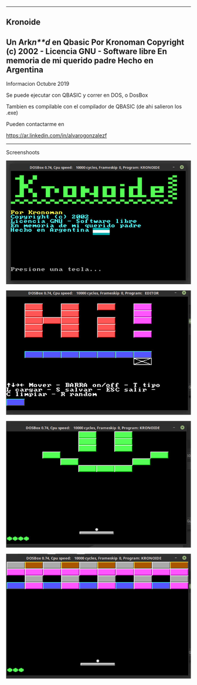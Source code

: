 --------------------------------------------------
Kronoide
--------------------------------------------------
Un Ark*n**d* en Qbasic
Por Kronoman
Copyright (c) 2002 - Licencia GNU - Software libre
En memoria de mi querido padre
Hecho en Argentina
--------------------------------------------------


Informacion Octubre 2019

Se puede ejecutar con QBASIC y correr en DOS, o DosBox

Tambien es compilable con el compilador de QBASIC (de ahi salieron los .exe)

Pueden contactarme en

https://ar.linkedin.com/in/alvarogonzalezf

--------------------------------------------------

Screenshoots

![Intro](screenshoots/intro.jpg)

![Editor](screenshoots/editor.jpg)

![Nivel 1](screenshoots/nivel%201.jpg)

![Nivel 2](screenshoots/nivel%202.jpg)

